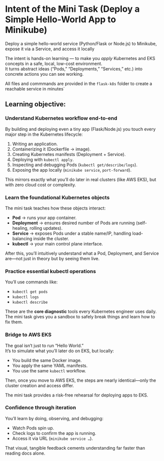# Intent of the Mini Task (Deploy a Simple Hello-World App to Minikube)

Deploy a simple hello-world service (Python/Flask or Node.js) to Minikube, expose it via a Service, and access it locally

The intent is hands-on learning — to make you *apply* Kubernetes and EKS concepts in a safe, local, low-cost environment.    
It turns abstract ideas (“Pods,” “Deployments,” “Services,” etc.) into concrete actions you can see working.

All files and commmands are provided in the `flask-k8s` folder to create a reachable service in minutes`


## Learning objective:


### Understand Kubernetes workflow end-to-end
By building and deploying even a tiny app (Flask/Node.js) you touch every major step in the Kubernetes lifecycle:

1. Writing an application.
2. Containerizing it (Dockerfile → image).
3. Creating Kubernetes manifests (Deployment + Service).
4. Deploying with `kubectl apply`.
5. Inspecting and debugging Pods (`kubectl get/describe/logs`).
6. Exposing the app locally (`minikube service`, `port-forward`).

This mirrors exactly what you’ll do later in real clusters (like AWS EKS), but with zero cloud cost or complexity.


### Learn the foundational Kubernetes objects
The mini task teaches how these objects interact:

- **Pod** → runs your app container.
- **Deployment** → ensures desired number of Pods are running (self-healing, rolling updates).
- **Service** → exposes Pods under a stable name/IP, handling load-balancing inside the cluster.
- **kubectl** → your main control plane interface.

After this, you’ll intuitively understand what a Pod, Deployment, and Service are—not just in theory but by seeing them live.


### Practice essential kubectl operations
You’ll use commands like:

- `kubectl get pods`
- `kubectl logs`
- `kubectl describe`

These are the **core diagnostic** tools every Kubernetes engineer uses daily.    
The mini task gives you a sandbox to safely break things and learn how to fix them.


### Bridge to AWS EKS
The goal isn’t just to run “Hello World.”    
It’s to simulate what you’ll later do on EKS, but locally:

- You build the same Docker image.
- You apply the same YAML manifests.
- You use the same `kubectl` workflow.

Then, once you move to AWS EKS, the steps are nearly identical—only the cluster creation and access differ.

The mini task provides a risk-free rehearsal for deploying apps to EKS.


### Confidence through iteration
You’ll learn by doing, observing, and debugging:

- Watch Pods spin up.
- Check logs to confirm the app is running.
- Access it via URL (`minikube service …`).

That visual, tangible feedback cements understanding far faster than reading docs alone.


